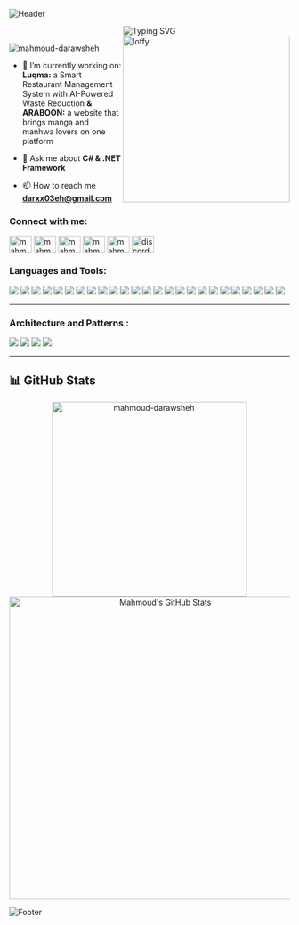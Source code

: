 ![Header](https://capsule-render.vercel.app/api?type=waving&color=gradient&customColorList=6,11,20&height=180&section=header&text=Mahmoud%20Darawsheh&fontSize=42&fontColor=fff&animation=twinkling&fontAlignY=32&desc=Backend%20Developer%20%7C%20Software%20Engineer&descAlignY=51&descAlign=50)
<div align="center">
  <img src="https://readme-typing-svg.herokuapp.com?font=Fira+Code&size=22&duration=4000&pause=1000&color=00D9FF&center=true&vCenter=true&multiline=true&width=600&height=100&lines=Hi,+I'm+Mahmoud-Darawsheh;I'am+a+.Net+Backend+Developer;Always+learning%2C+always+growing" alt="Typing SVG" />
</div>
<img align="right" alt="loffy" width="300" src="https://media.tenor.com/lO6HqZ3I2dIAAAAi/e.gif">

<p align="left"> <img src="https://komarev.com/ghpvc/?username=darxx03eh&label=Profile%20views&color=0e75b6&style=flat" alt="mahmoud-darawsheh" /> </p>

- 🚀 I’m currently working on:
 **Luqma:** a Smart Restaurant Management System with AI-Powered Waste Reduction **&**
 **ARABOON:** a website that brings manga and manhwa lovers on one platform

- 💬 Ask me about **C# & .NET Framework**

- 📫 How to reach me **darxx03eh@gmail.com**

<h3 align="left">Connect with me:</h3>
<p align="left">
<a href="https://linkedin.com/in/mahmoud-darawsheh" target="blank"><img align="center" src="https://raw.githubusercontent.com/rahuldkjain/github-profile-readme-generator/master/src/images/icons/Social/linked-in-alt.svg" alt="mahmoud-darawsheh" height="30" width="40" /></a>
<a href="https://fb.com/Darxx03eh" target="blank"><img align="center" src="https://raw.githubusercontent.com/rahuldkjain/github-profile-readme-generator/master/src/images/icons/Social/facebook.svg" alt="mahmoud-darawsheh" height="30" width="40" /></a>
<a href="https://instagram.com/darxx03eh" target="blank"><img align="center" src="https://raw.githubusercontent.com/rahuldkjain/github-profile-readme-generator/master/src/images/icons/Social/instagram.svg" alt="mahmoud-darawsheh" height="30" width="40" /></a>
<a href="https://codeforces.com/profile/iiDarawsheh" target="blank"><img align="center" src="https://raw.githubusercontent.com/rahuldkjain/github-profile-readme-generator/master/src/images/icons/Social/codeforces.svg" alt="mahmoud-darawsheh" height="30" width="40" /></a>
<a href="https://www.leetcode.com/DarawshehX" target="blank"><img align="center" src="https://raw.githubusercontent.com/rahuldkjain/github-profile-readme-generator/master/src/images/icons/Social/leet-code.svg" alt="mahmoud-darawsheh" height="30" width="40" /></a>
  <a href="https://discord.com/users/darxx03eh" target="blank">
  <img align="center" src="https://raw.githubusercontent.com/rahuldkjain/github-profile-readme-generator/master/src/images/icons/Social/discord.svg" alt="discord" height="30" width="40" />
</a>
</p>

<h3 align="left">Languages and Tools:</h3>
<p align="left">
  <!-- Languages -->
  <img src="https://img.shields.io/badge/C%23-%23239120.svg?style=for-the-badge&logo=c-sharp&logoColor=white"/>
  <img src="https://img.shields.io/badge/python-3670A0?style=for-the-badge&logo=python&logoColor=ffdd54"/>
  <img src="https://img.shields.io/badge/Java-ED8B00?style=for-the-badge&logo=java&logoColor=white"/>
  <img src="https://img.shields.io/badge/C++-00599C?style=for-the-badge&logo=c%2b%2b&logoColor=white"/>
  <img src="https://img.shields.io/badge/HTML5-E34F26?style=for-the-badge&logo=html5&logoColor=white"/>
  <img src="https://img.shields.io/badge/CSS3-1572B6?style=for-the-badge&logo=css3&logoColor=white"/>
  <img src="https://img.shields.io/badge/JavaScript-F7DF1E?style=for-the-badge&logo=javascript&logoColor=black"/>
  <!-- Frameworks -->
  <img src="https://img.shields.io/badge/.NET-512BD4?style=for-the-badge&logo=dotnet&logoColor=white"/>
  <img src="https://img.shields.io/badge/Django-092E20?style=for-the-badge&logo=django&logoColor=white"/>
  <img src="https://img.shields.io/badge/Django%20REST-FF1709?style=for-the-badge&logo=django&logoColor=white"/>
  <!-- Databases -->
  <img src="https://img.shields.io/badge/SQL%20Server-CC2927?style=for-the-badge&logo=microsoftsqlserver&logoColor=white"/>
  <img src="https://img.shields.io/badge/PostgreSQL-4169E1?style=for-the-badge&logo=postgresql&logoColor=white"/>
  <img src="https://img.shields.io/badge/Oracle-F80000?style=for-the-badge&logo=oracle&logoColor=white"/>
  <!-- Database Tools -->
  <img src="https://img.shields.io/badge/SSMS-CC2927?style=for-the-badge&logo=microsoftsqlserver&logoColor=white"/>
  <img src="https://img.shields.io/badge/pgAdmin-4169E1?style=for-the-badge&logo=postgresql&logoColor=white"/>
  <!-- Tools & Others -->
  <img src="https://img.shields.io/badge/RESTful%20API-008000?style=for-the-badge&logo=springboot&logoColor=white"/>
  <img src="https://img.shields.io/badge/REST%20API-005571?style=for-the-badge&logo=fastapi&logoColor=white"/>
  <img src="https://img.shields.io/badge/Git-F05032?style=for-the-badge&logo=git&logoColor=white"/>
  <img src="https://img.shields.io/badge/GitHub-181717?style=for-the-badge&logo=github&logoColor=white"/>
  <img src="https://img.shields.io/badge/Postman-FF6C37?style=for-the-badge&logo=postman&logoColor=white"/>
   <!-- IDEs & Editors -->
  <img src="https://img.shields.io/badge/Visual%20Studio-5C2D91?style=for-the-badge&logo=visual-studio&logoColor=white"/>
  <img src="https://img.shields.io/badge/VS%20Code-007ACC?style=for-the-badge&logo=visual-studio-code&logoColor=white"/>
  <img src="https://img.shields.io/badge/PyCharm-000000?style=for-the-badge&logo=pycharm&logoColor=white"/>
  <img src="https://img.shields.io/badge/IntelliJ%20IDEA-000000?style=for-the-badge&logo=intellij-idea&logoColor=white"/>
  <img src="https://img.shields.io/badge/NetBeans-1B6AC6?style=for-the-badge&logo=apachenetbeanside&logoColor=white"/>
</p>

---

<h3 align="left">Architecture and Patterns  :</h3>
<p align="left">
  <img src="https://img.shields.io/badge/Clean%20Architecture-2C3E50?style=for-the-badge&logo=archlinux&logoColor=white"/> 
  <img src="https://img.shields.io/badge/N--Layer%20Architecture-FF5722?style=for-the-badge&logo=layers&logoColor=white"/>
  <img src="https://img.shields.io/badge/Mediator%20Pattern-6A1B9A?style=for-the-badge&logo=pattern&logoColor=white"/>  
  <img src="https://img.shields.io/badge/CQRS%20Pattern-1565C0?style=for-the-badge&logo=databricks&logoColor=white"/>
</p>

---

## 📊 GitHub Stats

<p align="center">
    <img src="https://github-readme-stats.vercel.app/api/top-langs?username=darxx03eh&show_icons=true&count_private=true&locale=en&layout=compact&langs_count=10&hide_border=true&bg_color=0d1117&title_color=00bfff&text_color=ffffff&icon_color=00bfff&border_color=00bfff" alt="mahmoud-darawsheh" width="350"/>
    <img src="https://github-profile-summary-cards.vercel.app/api/cards/profile-details?username=darxx03eh&theme=github_dark&hide_border=true&border_color=00bfff" alt="Mahmoud's GitHub Stats" width="545"/>
</p>

![Footer](https://capsule-render.vercel.app/api?type=waving&color=timeGradient&height=111&section=footer)
